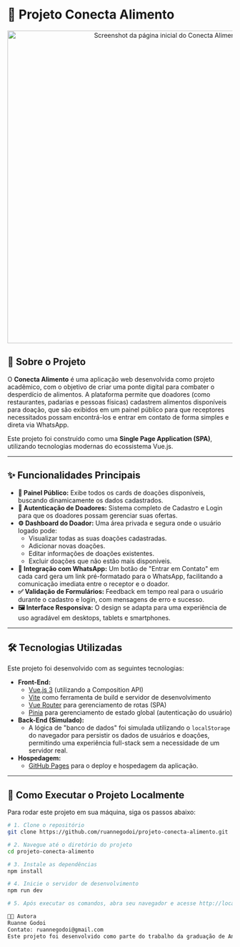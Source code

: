 # 🥗 Projeto Conecta Alimento

<p align="center">
  <!-- Dica: Tire um screenshot da sua aplicação, suba no imgur.com e cole o link da imagem aqui -->
  <img src="https://i.imgur.com/jbqqLP4.png" alt="Screenshot da página inicial do Conecta Alimento" width="700"/>
</p>

## 📖 Sobre o Projeto

O **Conecta Alimento** é uma aplicação web desenvolvida como projeto acadêmico, com o objetivo de criar uma ponte digital para combater o desperdício de alimentos. A plataforma permite que doadores (como restaurantes, padarias e pessoas físicas) cadastrem alimentos disponíveis para doação, que são exibidos em um painel público para que receptores necessitados possam encontrá-los e entrar em contato de forma simples e direta via WhatsApp.

Este projeto foi construído como uma **Single Page Application (SPA)**, utilizando tecnologias modernas do ecossistema Vue.js.

---

## ✨ Funcionalidades Principais

*   **🌉 Painel Público:** Exibe todos os cards de doações disponíveis, buscando dinamicamente os dados cadastrados.
*   **👤 Autenticação de Doadores:** Sistema completo de Cadastro e Login para que os doadores possam gerenciar suas ofertas.
*   **⚙️ Dashboard do Doador:** Uma área privada e segura onde o usuário logado pode:
    *   Visualizar todas as suas doações cadastradas.
    *   Adicionar novas doações.
    *   Editar informações de doações existentes.
    *   Excluir doações que não estão mais disponíveis.
*   **📱 Integração com WhatsApp:** Um botão de "Entrar em Contato" em cada card gera um link pré-formatado para o WhatsApp, facilitando a comunicação imediata entre o receptor e o doador.
*   **✅ Validação de Formulários:** Feedback em tempo real para o usuário durante o cadastro e login, com mensagens de erro e sucesso.
*   **🖼️ Interface Responsiva:** O design se adapta para uma experiência de uso agradável em desktops, tablets e smartphones.

---

## 🛠️ Tecnologias Utilizadas

Este projeto foi desenvolvido com as seguintes tecnologias:

*   **Front-End:**
    *   [Vue.js 3](https://vuejs.org/) (utilizando a Composition API)
    *   [Vite](https://vitejs.dev/) como ferramenta de build e servidor de desenvolvimento
    *   [Vue Router](https://router.vuejs.org/) para gerenciamento de rotas (SPA)
    *   [Pinia](https://pinia.vuejs.org/) para gerenciamento de estado global (autenticação do usuário)
*   **Back-End (Simulado):**
    *   A lógica de "banco de dados" foi simulada utilizando o `localStorage` do navegador para persistir os dados de usuários e doações, permitindo uma experiência full-stack sem a necessidade de um servidor real.
*   **Hospedagem:**
    *   [GitHub Pages](https://pages.github.com/) para o deploy e hospedagem da aplicação.

---

## 🚀 Como Executar o Projeto Localmente

Para rodar este projeto em sua máquina, siga os passos abaixo:

```bash
# 1. Clone o repositório
git clone https://github.com/ruannegodoi/projeto-conecta-alimento.git

# 2. Navegue até o diretório do projeto
cd projeto-conecta-alimento

# 3. Instale as dependências
npm install

# 4. Inicie o servidor de desenvolvimento
npm run dev

# 5. Após executar os comandos, abra seu navegador e acesse http://localhost:5173.

👩‍💻 Autora
Ruanne Godoi
Contato: ruannegodoi@gmail.com
Este projeto foi desenvolvido como parte do trabalho da graduação de Análise e Desenvolvimento de Sistemas na Uniritter.